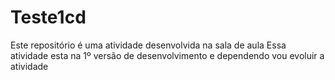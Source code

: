 # Teste1cd
Este repositório é uma atividade desenvolvida na sala de aula
Essa atividade esta na 1º versão de desenvolvimento e dependendo vou evoluir a atividade
